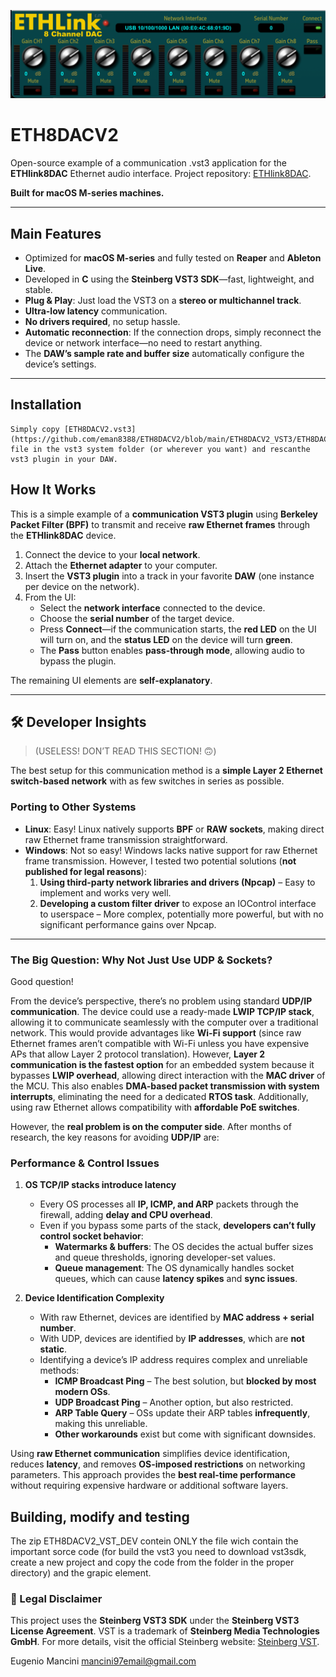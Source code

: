 ![snapshot](https://github.com/eman8388/ETH8DACV2/blob/main/screenshot/Screenshot%202025-03-30%20alle%2016.07.39.png)

# ETH8DACV2

Open-source example of a communication .vst3 application for the **ETHlink8DAC** Ethernet audio interface. 
Project repository: [ETHlink8DAC](https://github.com/eman8388/ETHlink8DAC).

**Built for macOS M-series machines.**

---

## Main Features

- Optimized for **macOS M-series** and fully tested on **Reaper** and **Ableton Live**.
- Developed in **C** using the **Steinberg VST3 SDK**—fast, lightweight, and stable.
- **Plug & Play**: Just load the VST3 on a **stereo or multichannel track**.
- **Ultra-low latency** communication.
- **No drivers required**, no setup hassle.
- **Automatic reconnection**: If the connection drops, simply reconnect the device or network interface—no need to restart anything.
- The **DAW’s sample rate and buffer size** automatically configure the device’s settings.

---

## Installation 

    Simply copy [ETH8DACV2.vst3](https://github.com/eman8388/ETH8DACV2/blob/main/ETH8DACV2_VST3/ETH8DACV2.vst3) file in the vst3 system folder (or wherever you want) and rescanthe vst3 plugin in your DAW. 

## How It Works

This is a simple example of a **communication VST3 plugin** using **Berkeley Packet Filter (BPF)** to transmit and receive **raw Ethernet frames** through the **ETHlink8DAC** device.

1. Connect the device to your **local network**.
2. Attach the **Ethernet adapter** to your computer.
3. Insert the **VST3 plugin** into a track in your favorite **DAW** (one instance per device on the network).
4. From the UI:
   - Select the **network interface** connected to the device.
   - Choose the **serial number** of the target device.
   - Press **Connect**—if the communication starts, the **red LED** on the UI will turn on, and the **status LED** on the device will turn **green**.
   - The **Pass** button enables **pass-through mode**, allowing audio to bypass the plugin.

The remaining UI elements are **self-explanatory**.

---

## 🛠️ Developer Insights

> (USELESS! DON’T READ THIS SECTION! 🙃)

The best setup for this communication method is a **simple Layer 2 Ethernet switch-based network** with as few switches in series as possible.

### Porting to Other Systems

- **Linux**: Easy! Linux natively supports **BPF** or **RAW sockets**, making direct raw Ethernet frame transmission straightforward.
- **Windows**: Not so easy! Windows lacks native support for raw Ethernet frame transmission. However, I tested two potential solutions (**not published for legal reasons**):
  1. **Using third-party network libraries and drivers (Npcap)** – Easy to implement and works very well.
  2. **Developing a custom filter driver** to expose an IOControl interface to userspace – More complex, potentially more powerful, but with no significant performance gains over Npcap.

---

### The Big Question: **Why Not Just Use UDP & Sockets?**

Good question! 

From the device’s perspective, there’s no problem using standard **UDP/IP communication**. The device could use a ready-made **LWIP TCP/IP stack**, allowing it to communicate seamlessly with the computer over a traditional network. This would provide advantages like **Wi-Fi support** (since raw Ethernet frames aren’t compatible with Wi-Fi unless you have expensive APs that allow Layer 2 protocol translation). However, **Layer 2 communication is the fastest option** for an embedded system because it bypasses **LWIP overhead**, allowing direct interaction with the **MAC driver** of the MCU. This also enables **DMA-based packet transmission with system interrupts**, eliminating the need for a dedicated **RTOS task**. Additionally, using raw Ethernet allows compatibility with **affordable PoE switches**.

However, the **real problem is on the computer side**. After months of research, the key reasons for avoiding **UDP/IP** are:

### Performance & Control Issues

1. **OS TCP/IP stacks introduce latency**
   - Every OS processes all **IP, ICMP, and ARP** packets through the firewall, adding **delay and CPU overhead**.
   - Even if you bypass some parts of the stack, **developers can’t fully control socket behavior**:
     - **Watermarks & buffers**: The OS decides the actual buffer sizes and queue thresholds, ignoring developer-set values.
     - **Queue management**: The OS dynamically handles socket queues, which can cause **latency spikes** and **sync issues**.

2. **Device Identification Complexity**
   - With raw Ethernet, devices are identified by **MAC address + serial number**.
   - With UDP, devices are identified by **IP addresses**, which are **not static**.
   - Identifying a device’s IP address requires complex and unreliable methods:
     - **ICMP Broadcast Ping** – The best solution, but **blocked by most modern OSs**.
     - **UDP Broadcast Ping** – Another option, but also restricted.
     - **ARP Table Query** – OSs update their ARP tables **infrequently**, making this unreliable.
     - **Other workarounds** exist but come with significant downsides.


Using **raw Ethernet communication** simplifies device identification, reduces **latency**, and removes **OS-imposed restrictions** on networking parameters. This approach provides the **best real-time performance** without requiring expensive hardware or additional software layers.

## Building, modify and testing
The zip ETH8DACV2_VST_DEV contein ONLY the file wich contain the important sorce code (for build the vst3 you need to download vst3sdk, create a new project and copy the code from the folder in the proper directory) and the grapic element. 


### 📜 Legal Disclaimer

This project uses the **Steinberg VST3 SDK** under the **Steinberg VST3 License Agreement**. 
VST is a trademark of **Steinberg Media Technologies GmbH**.
For more details, visit the official Steinberg website: [Steinberg VST](https://www.steinberg.net/en/company/developer.html).


Eugenio Mancini 
mancini97email@gmail.com







